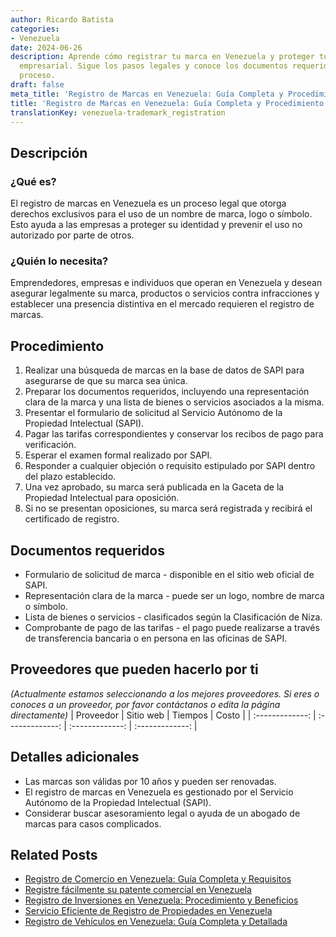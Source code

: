 ```yaml
---
author: Ricardo Batista
categories:
- Venezuela
date: 2024-06-26
description: Aprende cómo registrar tu marca en Venezuela y proteger tu identidad
  empresarial. Sigue los pasos legales y conoce los documentos requeridos para el
  proceso.
draft: false
meta_title: 'Registro de Marcas en Venezuela: Guía Completa y Procedimiento'
title: 'Registro de Marcas en Venezuela: Guía Completa y Procedimiento'
translationKey: venezuela-trademark_registration
---
```



## Descripción
### ¿Qué es?
El registro de marcas en Venezuela es un proceso legal que otorga derechos exclusivos para el uso de un nombre de marca, logo o símbolo. Esto ayuda a las empresas a proteger su identidad y prevenir el uso no autorizado por parte de otros.

### ¿Quién lo necesita?
Emprendedores, empresas e individuos que operan en Venezuela y desean asegurar legalmente su marca, productos o servicios contra infracciones y establecer una presencia distintiva en el mercado requieren el registro de marcas.

## Procedimiento

1. Realizar una búsqueda de marcas en la base de datos de SAPI para asegurarse de que su marca sea única.
2. Preparar los documentos requeridos, incluyendo una representación clara de la marca y una lista de bienes o servicios asociados a la misma.
3. Presentar el formulario de solicitud al Servicio Autónomo de la Propiedad Intelectual (SAPI).
4. Pagar las tarifas correspondientes y conservar los recibos de pago para verificación.
5. Esperar el examen formal realizado por SAPI.
6. Responder a cualquier objeción o requisito estipulado por SAPI dentro del plazo establecido.
7. Una vez aprobado, su marca será publicada en la Gaceta de la Propiedad Intelectual para oposición.
8. Si no se presentan oposiciones, su marca será registrada y recibirá el certificado de registro.

## Documentos requeridos

- Formulario de solicitud de marca - disponible en el sitio web oficial de SAPI.
- Representación clara de la marca - puede ser un logo, nombre de marca o símbolo.
- Lista de bienes o servicios - clasificados según la Clasificación de Niza.
- Comprobante de pago de las tarifas - el pago puede realizarse a través de transferencia bancaria o en persona en las oficinas de SAPI.

## Proveedores que pueden hacerlo por ti
_(Actualmente estamos seleccionando a los mejores proveedores. Si eres o conoces a un proveedor, por favor contáctanos o edita la página directamente)_
| Proveedor        |     Sitio web     |     Tiempos    |       Costo      |
| :-------------: | :-------------: |  :-------------: | :-------------: |

## Detalles adicionales

- Las marcas son válidas por 10 años y pueden ser renovadas.
- El registro de marcas en Venezuela es gestionado por el Servicio Autónomo de la Propiedad Intelectual (SAPI).
- Considerar buscar asesoramiento legal o ayuda de un abogado de marcas para casos complicados.


## Related Posts

- [Registro de Comercio en Venezuela: Guía Completa y Requisitos](https://tramitit.com/es/guides/venezuela/inscripción_en_el_registro_de_comercio/)
- [Registre fácilmente su patente comercial en Venezuela](https://tramitit.com/es/guides/venezuela/solicitud_de_patente_comercial/)
- [Registro de Inversiones en Venezuela: Procedimiento y Beneficios](https://tramitit.com/es/guides/venezuela/inscripción_al_registro_de_inversiones/)
- [Servicio Eficiente de Registro de Propiedades en Venezuela](https://tramitit.com/es/guides/venezuela/registro_de_propiedad/)
- [Registro de Vehículos en Venezuela: Guía Completa y Detallada](https://tramitit.com/es/guides/venezuela/registro_de_vehículo/)